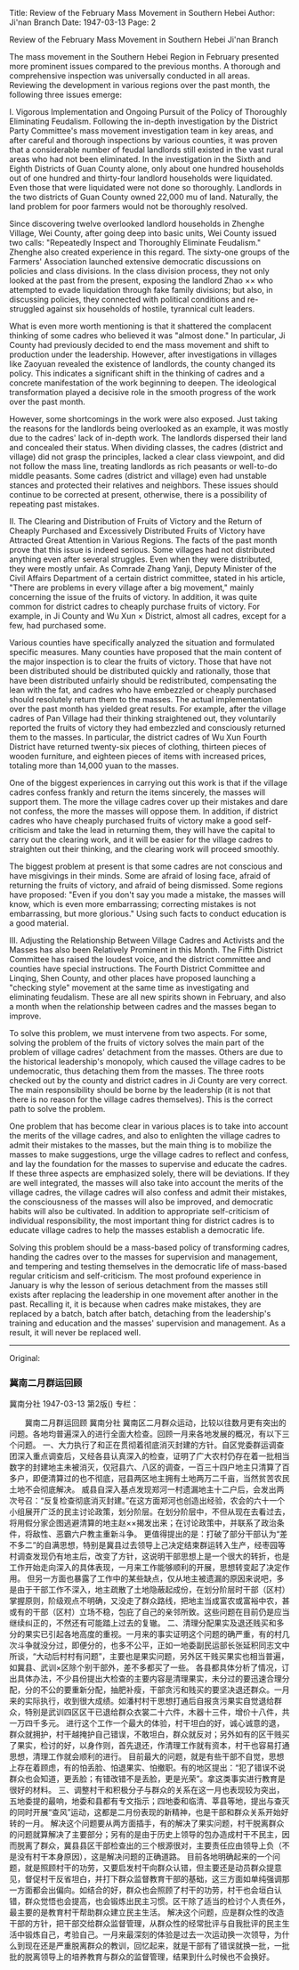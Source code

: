 Title: Review of the February Mass Movement in Southern Hebei
Author: Ji'nan Branch
Date: 1947-03-13
Page: 2

Review of the February Mass Movement in Southern Hebei
Ji'nan Branch

The mass movement in the Southern Hebei Region in February presented more prominent issues compared to the previous months. A thorough and comprehensive inspection was universally conducted in all areas. Reviewing the development in various regions over the past month, the following three issues emerge:

I. Vigorous Implementation and Ongoing Pursuit of the Policy of Thoroughly Eliminating Feudalism. Following the in-depth investigation by the District Party Committee's mass movement investigation team in key areas, and after careful and thorough inspections by various counties, it was proven that a considerable number of feudal landlords still existed in the vast rural areas who had not been eliminated. In the investigation in the Sixth and Eighth Districts of Guan County alone, only about one hundred households out of one hundred and thirty-four landlord households were liquidated. Even those that were liquidated were not done so thoroughly. Landlords in the two districts of Guan County owned 22,000 mu of land. Naturally, the land problem for poor farmers would not be thoroughly resolved.

Since discovering twelve overlooked landlord households in Zhenghe Village, Wei County, after going deep into basic units, Wei County issued two calls: "Repeatedly Inspect and Thoroughly Eliminate Feudalism." Zhenghe also created experience in this regard. The sixty-one groups of the Farmers' Association launched extensive democratic discussions on policies and class divisions. In the class division process, they not only looked at the past from the present, exposing the landlord Zhao ×× who attempted to evade liquidation through fake family divisions; but also, in discussing policies, they connected with political conditions and re-struggled against six households of hostile, tyrannical cult leaders.

What is even more worth mentioning is that it shattered the complacent thinking of some cadres who believed it was "almost done." In particular, Ji County had previously decided to end the mass movement and shift to production under the leadership. However, after investigations in villages like Zaoyuan revealed the existence of landlords, the county changed its policy. This indicates a significant shift in the thinking of cadres and a concrete manifestation of the work beginning to deepen. The ideological transformation played a decisive role in the smooth progress of the work over the past month.

However, some shortcomings in the work were also exposed. Just taking the reasons for the landlords being overlooked as an example, it was mostly due to the cadres' lack of in-depth work. The landlords dispersed their land and concealed their status. When dividing classes, the cadres (district and village) did not grasp the principles, lacked a clear class viewpoint, and did not follow the mass line, treating landlords as rich peasants or well-to-do middle peasants. Some cadres (district and village) even had unstable stances and protected their relatives and neighbors. These issues should continue to be corrected at present, otherwise, there is a possibility of repeating past mistakes.

II. The Clearing and Distribution of Fruits of Victory and the Return of Cheaply Purchased and Excessively Distributed Fruits of Victory have Attracted Great Attention in Various Regions. The facts of the past month prove that this issue is indeed serious. Some villages had not distributed anything even after several struggles. Even when they were distributed, they were mostly unfair. As Comrade Zhang Yanji, Deputy Minister of the Civil Affairs Department of a certain district committee, stated in his article, "There are problems in every village after a big movement," mainly concerning the issue of the fruits of victory. In addition, it was quite common for district cadres to cheaply purchase fruits of victory. For example, in Ji County and Wu Xun × District, almost all cadres, except for a few, had purchased some.

Various counties have specifically analyzed the situation and formulated specific measures. Many counties have proposed that the main content of the major inspection is to clear the fruits of victory. Those that have not been distributed should be distributed quickly and rationally, those that have been distributed unfairly should be redistributed, compensating the lean with the fat, and cadres who have embezzled or cheaply purchased should resolutely return them to the masses. The actual implementation over the past month has yielded great results. For example, after the village cadres of Pan Village had their thinking straightened out, they voluntarily reported the fruits of victory they had embezzled and consciously returned them to the masses. In particular, the district cadres of Wu Xun Fourth District have returned twenty-six pieces of clothing, thirteen pieces of wooden furniture, and eighteen pieces of items with increased prices, totaling more than 14,000 yuan to the masses.

One of the biggest experiences in carrying out this work is that if the village cadres confess frankly and return the items sincerely, the masses will support them. The more the village cadres cover up their mistakes and dare not confess, the more the masses will oppose them. In addition, if district cadres who have cheaply purchased fruits of victory make a good self-criticism and take the lead in returning them, they will have the capital to carry out the clearing work, and it will be easier for the village cadres to straighten out their thinking, and the clearing work will proceed smoothly.

The biggest problem at present is that some cadres are not conscious and have misgivings in their minds. Some are afraid of losing face, afraid of returning the fruits of victory, and afraid of being dismissed. Some regions have proposed: "Even if you don't say you made a mistake, the masses will know, which is even more embarrassing; correcting mistakes is not embarrassing, but more glorious." Using such facts to conduct education is a good material.

III. Adjusting the Relationship Between Village Cadres and Activists and the Masses has also been Relatively Prominent in this Month. The Fifth District Committee has raised the loudest voice, and the district committee and counties have special instructions. The Fourth District Committee and Linqing, Shen County, and other places have proposed launching a "checking style" movement at the same time as investigating and eliminating feudalism. These are all new spirits shown in February, and also a month when the relationship between cadres and the masses began to improve.

To solve this problem, we must intervene from two aspects. For some, solving the problem of the fruits of victory solves the main part of the problem of village cadres' detachment from the masses. Others are due to the historical leadership's monopoly, which caused the village cadres to be undemocratic, thus detaching them from the masses. The three roots checked out by the county and district cadres in Ji County are very correct. The main responsibility should be borne by the leadership (it is not that there is no reason for the village cadres themselves). This is the correct path to solve the problem.

One problem that has become clear in various places is to take into account the merits of the village cadres, and also to enlighten the village cadres to admit their mistakes to the masses, but the main thing is to mobilize the masses to make suggestions, urge the village cadres to reflect and confess, and lay the foundation for the masses to supervise and educate the cadres. If these three aspects are emphasized solely, there will be deviations. If they are well integrated, the masses will also take into account the merits of the village cadres, the village cadres will also confess and admit their mistakes, the consciousness of the masses will also be improved, and democratic habits will also be cultivated. In addition to appropriate self-criticism of individual responsibility, the most important thing for district cadres is to educate village cadres to help the masses establish a democratic life.

Solving this problem should be a mass-based policy of transforming cadres, handing the cadres over to the masses for supervision and management, and tempering and testing themselves in the democratic life of mass-based regular criticism and self-criticism. The most profound experience in January is why the lesson of serious detachment from the masses still exists after replacing the leadership in one movement after another in the past. Recalling it, it is because when cadres make mistakes, they are replaced by a batch, batch after batch, detaching from the leadership's training and education and the masses' supervision and management. As a result, it will never be replaced well.



<hr /> 

Original: 


### 冀南二月群运回顾
冀南分社
1947-03-13
第2版()
专栏：

　　冀南二月群运回顾
    冀南分社
    冀南区二月群众运动，比较以往数月更有突出的问题。各地均普遍深入的进行全面大检查。回顾一月来各地发展的概况，有以下三个问题。
    一、大力执行了和正在贯彻着彻底消灭封建的方针。自区党委群运调查团深入重点调查后，又经各县认真深入的检查，证明了广大农村仍存在着一批相当数字的封建地主未被消灭，仅冠县六、八区的调查，一百三十四户地主只清算了百多户，即便清算过的也不彻底，冠县两区地主拥有土地两万二千亩，当然贫苦农民土地不会彻底解决。
    威县自深入基点发现郑河一村遗漏地主十二户后，会发出两次号召：“反复检查彻底消灭封建。”在这方面郑河也创造出经验，农会的六十一个小组展开广泛的民主讨论政策，划分阶层。在划分阶层中，不但从现在去看过去，将用假分家企图逃避清算的地主赵××揭发出来；在讨论政策中，并联系了政治条件，将敌性、恶霸六户教主重新斗争。
    更值得提出的是：打破了部分干部认为“差不多二”的自满思想，特别是冀县过去领导上己决定结束群运转入生产，经枣园等村调查发现仍有地主后，改变了方针，这说明干部思想上是一个很大的转折，也是工作开始走向深入的具体表现，一月来工作能够顺利的开展，思想转变起了决定作用。
    但另一方面也暴露了工作中的某些缺点，仅从地主被遗漏的原因来说吧，多是由于干部工作不深入，地主疏散了土地隐蔽起成份，在划分阶层时干部（区村）掌握原则，阶级观点不明确，又没走了群众路线，把地主当成富农或富裕中农，甚或有的干部（区村）立场不稳，包庇了自己的亲邻所致。这些问题在目前仍是应当继续纠正的，不然还有可能踏上过去的复辙。
    二、清理分配果实及退还贱买和多分的果实已引起各地高度的重视。一月来的事实证明这个问题的确严重，有的村几次斗争就没分过，即便分的，也多不公平，正如一地委副民运部长张延积同志文中所谈，“大动后村村有问题”，主要也是果实问题，另外区干贱买果实也相当普遍，如冀县、武训×区除个别干部外，差不多都买了一些。
    各县都具体分析了情况，订出具体办法，不少县份提出大检查的主要内容是清理果实，未分过的要迅速合理分配，分的不公的要重新分配，抽肥补瘦，干部贪污和贱买的要坚决退还群众。一月来的实际执行，收到很大成绩。如潘村村干思想打通后自报贪污果实自觉退给群众，特别是武训四区区干已退给群众衣裳二十六件，木器十三件，增价十八件，共一万四千多元。
    进行这个工作一个最大的体验，村干坦白的好，诚心诚意的退，群众就拥护，村干越掩护自己错误，不敢坦白，群众就反对；另外如有的区干贱买了果实，检讨的好，以身作则，首先退还，作清理工作就有资本，村干也容易打通思想，清理工作就会顺利的进行。
    目前最大的问题，就是有些干部不自觉，思想上存在着顾虑，有的怕丢脸、怕退果实、怕撤职。有的地区提出：“犯了错误不说群众也会知道，更丢脸；有错改错不是丢脸，更是光荣”。拿这类事实进行教育是很好的材料。
    三、调整村干和积极分子与群众的关系在这一月也表现较为突出，五地委提的最响，地委和县都有专文指示；四地委和临清、莘县等地，提出与查灭的同时开展“查风”运动，这都是二月份表现的新精神，也是干部和群众关系开始好转的一月。
    解决这个问题要从两方面插手，有的解决了果实问题，村干脱离群众的问题就算解决了主要部分；另有的是由于历史上领导的包办造成村干不民主，因而脱离了群众，冀县县区干部检查出的三个根源很对，主要责任应由领导上负（不是没有村干本身原因），这是解决问题的正确道路。
    目前各地明确起来的一个问题，就是照顾村干的功劳，又要启发村干向群众认错，但主要还是动员群众提意见，督促村干反省坦白，并打下群众监督教育干部的基础，这三方面如单纯强调那一方面都会出偏向。如结合的好，群众也会照顾了村干的功劳，村干也会垣白认错，群众觉悟也会提高，也会锻炼出民主习惯。区干除了适当的检讨个人责任外，最主要的是教育村干帮助群众建立民主生活。
    解决这个问题，应是群众性的改造干部的方针，把干部交给群众监督管理，从群众性的经常批评与自我批评的民主生活中锻炼自己，考验自己。一月来最深刻的体验是过去一次运动换一次领导，为什么到现在还是严重脱离群众的教训，回忆起来，就是干部有了错误就换一批，一批批的脱离领导上的培养教育与群众的监督管理，结果到什么时候也不会换好。

